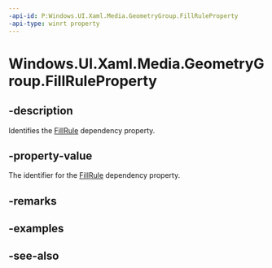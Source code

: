 ```yaml
---
-api-id: P:Windows.UI.Xaml.Media.GeometryGroup.FillRuleProperty
-api-type: winrt property
---
```


<!-- Property syntax
public Windows.UI.Xaml.DependencyProperty FillRuleProperty { get; }
-->

# Windows.UI.Xaml.Media.GeometryGroup.FillRuleProperty

## -description
Identifies the [FillRule](geometrygroup_fillrule.md) dependency property.



## -property-value
The identifier for the [FillRule](geometrygroup_fillrule.md) dependency property.

## -remarks

## -examples

## -see-also
